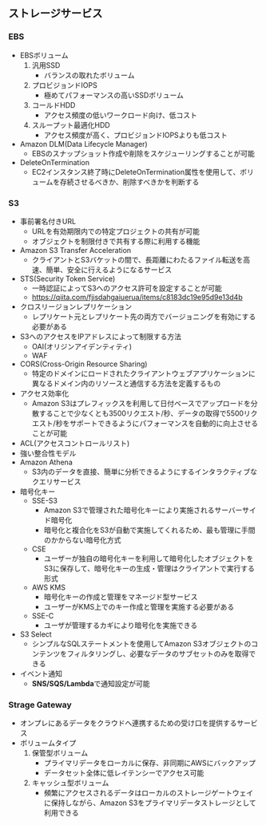 ## ストレージサービス

### EBS
- EBSボリューム
    1. 汎用SSD
        - バランスの取れたボリューム
    1. プロビジョンドIOPS
        - 極めてパフォーマンスの高いSSDボリューム
    1. コールドHDD
        - アクセス頻度の低いワークロード向け、低コスト
    1. スループット最適化HDD
        - アクセス頻度が高く、プロビジョンドIOPSよりも低コスト
- Amazon DLM(Data Lifecycle Manager)
    - EBSのスナップショット作成や削除をスケジューリングすることが可能
- DeleteOnTermination
    - EC2インスタンス終了時にDeleteOnTermination属性を使用して、ボリュームを存続させるべきか、削除すべきかを判断する

### S3
- 事前署名付きURL
    - URLを有効期限内での特定プロジェクトの共有が可能
    - オブジェクトを制限付きで共有する際に利用する機能
- Amazon S3 Transfer Acceleration
    - クライアントとS3バケットの間で、長距離にわたるファイル転送を高速、簡単、安全に行えるようになるサービス
- STS(Security Token Service)
    - 一時認証によってS3へのアクセス許可を設定することが可能
    - https://qiita.com/fjisdahgaiuerua/items/c8183dc19e95d9e13d4b
- クロスリージョンレプリケーション
    - レプリケート元とレプリケート先の両方でバージョニングを有効にする必要がある
- S3へのアクセスをIPアドレスによって制限する方法
    - OAI(オリジンアイデンティティ)
    - WAF
- CORS(Cross-Origin Resource Sharing)
    - 特定のドメインにロードされたクライアントウェブアプリケーションに異なるドメイン内のリソースと通信する方法を定義するもの
- アクセス効率化
    - Amazon S3はプレフィックスを利用して日付ベースでアップロードを分散することで少なくとも3500リクエスト/秒、データの取得で5500リクエスト/秒をサポートできるようにパフォーマンスを自動的に向上させることが可能
- ACL(アクセスコントロールリスト)
- 強い整合性モデル
- Amazon Athena
    - S3内のデータを直接、簡単に分析できるようにするインタラクティブなクエリサービス
- 暗号化キー
    - SSE-S3
        - Amazon S3で管理された暗号化キーにより実施されるサーバーサイド暗号化
        - 暗号化と複合化をS3が自動で実施してくれるため、最も管理に手間のかからない暗号化方式
    - CSE
        - ユーザーが独自の暗号化キーを利用して暗号化したオブジェクトをS3に保存して、暗号化キーの生成・管理はクライアントで実行する形式
    - AWS KMS
        - 暗号化キーの作成と管理をマネージド型サービス
        - ユーザーがKMS上でのキー作成と管理を実施する必要がある
    - SSE-C
        - ユーザが管理するカギにより暗号化を実施できる
- S3 Select
    - シンプルなSQLステートメントを使用してAmazon S3オブジェクトのコンテンツをフィルタリングし、必要なデータのサブセットのみを取得できる
- イベント通知
    - **SNS/SQS/Lambda**で通知設定が可能

### Strage Gateway
- オンプレにあるデータをクラウドへ連携するための受け口を提供するサービス
- ボリュームタイプ
    1. 保管型ボリューム
        - プライマリデータをローカルに保存、非同期にAWSにバックアップ
        - データセット全体に低レイテンシーでアクセス可能
    1. キャッシュ型ボリューム
        - 頻繁にアクセスされるデータはローカルのストレージゲートウェイに保持しながら、Amazon S3をプライマリデータストレージとして利用できる